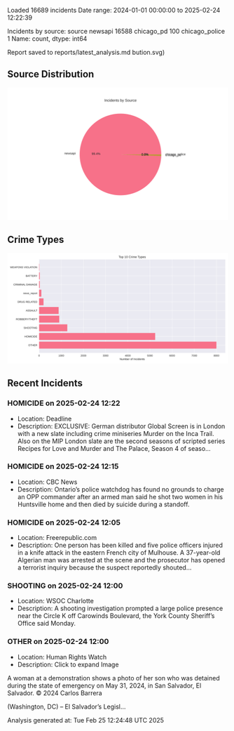 
Loaded 16689 incidents
Date range: 2024-01-01 00:00:00 to 2025-02-24 12:22:39

Incidents by source:
source
newsapi           16588
chicago_pd          100
chicago_police        1
Name: count, dtype: int64

Report saved to reports/latest_analysis.md
bution.svg)

## Source Distribution
![Source Distribution](images/source_distribution.svg)

## Crime Types
![Crime Types](images/crime_types.svg)

## Recent Incidents

### HOMICIDE on 2025-02-24 12:22
- Location: Deadline
- Description: EXCLUSIVE: German distributor Global Screen is in London with a new slate including crime miniseries Murder on the Inca Trail. Also on the MIP London slate are the second seasons of scripted series Recipes for Love and Murder and The Palace, Season 4 of seaso…


### HOMICIDE on 2025-02-24 12:15
- Location: CBC News
- Description: Ontario’s police watchdog has found no grounds to charge an OPP commander after an armed man said he shot two women in his Huntsville home and then died by suicide during a standoff.


### HOMICIDE on 2025-02-24 12:05
- Location: Freerepublic.com
- Description: One person has been killed and five police officers injured in a knife attack in the eastern French city of Mulhouse. A 37-year-old Algerian man was arrested at the scene and the prosecutor has opened a terrorist inquiry because the suspect reportedly shouted…


### SHOOTING on 2025-02-24 12:00
- Location: WSOC Charlotte
- Description: A shooting investigation prompted a large police presence near the Circle K off Carowinds Boulevard, the York County Sheriff’s Office said Monday.


### OTHER on 2025-02-24 12:00
- Location: Human Rights Watch
- Description: Click to expand Image
 



 
 
 

 
 
 
 
 A woman at a demonstration shows a photo of her son who was detained during the state of emergency on May 31, 2024, in San Salvador, El Salvador.
 © 2024 Carlos Barrera
 
 


 
(Washington, DC) – El Salvador’s Legisl…

Analysis generated at: Tue Feb 25 12:24:48 UTC 2025

